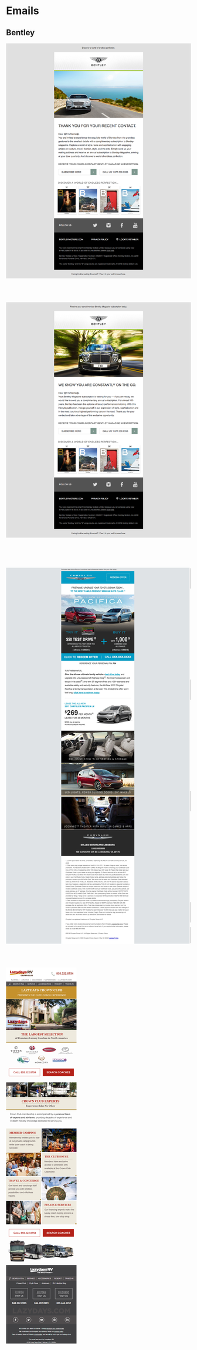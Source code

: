 # Emails

## Bentley

<p>
  <img src="screenshots/0816-Bentley.png" alt="Bentley Email">  
</p> 
<br/>
<br/>
<p>
  <img src="screenshots/0816-Bentley2.png" alt="Bentley Email">  
</p> 
<br/>

<br/>
<br/>
<p>
  <img src="screenshots/Chrysler-Pacifica.jpeg" alt="Chrysler Email">  
</p> 
<br/>
<br/>
<p>
  <img src="screenshots/CrownClub-EM-1016.png" alt="Lazydays Email">  
</p> 



